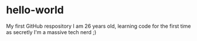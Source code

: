# hello-world
My first GitHub respository
I am 26 years old, learning code for the first time as secretly I'm a massive tech nerd ;)
